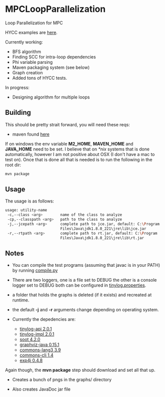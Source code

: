# MPCLoopParallelization

Loop Parallelization for MPC

HYCC examples are [here](https://gitlab.com/securityengineering/HyCC/-/tree/master/examples).

Currently working:

* BFS algorithm
* Finding SCC for intra-loop dependencies
* Phi variable parsing
* Maven packaging system (see below)
* Graph creation
* Added tons of HYCC tests.

In progress:

* Designing algorithm for multiple loops


## Building

This should be pretty strait forward, you will need these reqs:

* maven found [here](https://maven.apache.org/install.html)

If on windows the env variable **M2_HOME**, **MAVEN_HOME** and **JAVA_HOME** need to be set.
I believe that on _*nix_ systems that is done automatically, however I am not positive about OSX 
(I don't have a mac to test on). Once that is done all that is needed is to run the following in the root dir:
```bash
mvn package
```

## Usage

The usage is as follows:
```bash
usage: utility-name
 -c,--class <arg>        name of the class to analyze
 -cp,--classpath <arg>   path to the class to analyze
 -j,--jcepath <arg>      complete path to jce.jar, default: C:\Program
                         Files\Java\jdk1.8.0_221\jre\lib\jce.jar
 -r,--rtpath <arg>       complete path to rt.jar, default: C:\Program
                         Files\Java\jdk1.8.0_221\jre\lib\rt.jar
```

## Notes

* You can compile the test programs (assuming that javac is in your PATH) by running
[compile.py](https://github.com/FireElementalNE/MPCLoopParallelization/blob/master/compile.py)

* There are two loggers, one is a file set to DEBUG the other is a console logger set to DEBUG both can be configured in [tinylog.properties](https://github.com/FireElementalNE/MPCLoopParallelization/blob/master/src/main/resources/tinylog.properties).

* a folder that holds the graphs is deleted (if it exists) and recreated at runtime.

* the default **-j** and **-r** arguments change depending on operating system.

* Currently the depedencies are:
    * [tinylog-api 2.0.1](https://mvnrepository.com/artifact/org.tinylog/tinylog-api/2.0.1)
    * [tinylog-impl 2.0.1](https://mvnrepository.com/artifact/org.tinylog/tinylog-impl/2.0.1)
    * [soot 4.2.0](https://mvnrepository.com/artifact/ca.mcgill.sable/soot/4.1.0)
    * [graphviz-java 0.15.1](https://mvnrepository.com/artifact/guru.nidi/graphviz-java/0.15.1)
    * [commons-lang3 3.9](https://mvnrepository.com/artifact/org.apache.commons/commons-lang3/3.9)
    * [commons-cli 1.4](https://mvnrepository.com/artifact/commons-cli/commons-cli/1.4)
    * [exp4j 0.4.8](https://mvnrepository.com/artifact/net.objecthunter/exp4j/0.4.8)

Again though, the **mvn package** step should download and set all that up.

* Creates a bunch of pngs in the graphs/ directory

* Also creates JavaDoc jar file

